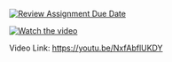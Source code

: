[![Review Assignment Due Date](https://classroom.github.com/assets/deadline-readme-button-22041afd0340ce965d47ae6ef1cefeee28c7c493a6346c4f15d667ab976d596c.svg)](https://classroom.github.com/a/JLtFxB7h)

[![Watch the video](https://img.youtube.com/vi/NxfAbflUKDY/maxresdefault.jpg)](https://youtu.be/NxfAbflUKDY)

Video Link: https://youtu.be/NxfAbflUKDY

